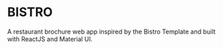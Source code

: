 # BISTRO
A restaurant brochure web app inspired by the Bistro Template and built with ReactJS and Material UI.
